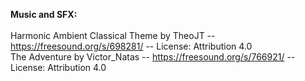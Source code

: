 <strong>Music and SFX:</strong> <br>
<br>
Harmonic Ambient Classical Theme by TheoJT -- https://freesound.org/s/698281/ -- License: Attribution 4.0 <br>
The Adventure by Victor_Natas -- https://freesound.org/s/766921/ -- License: Attribution 4.0 <br>
